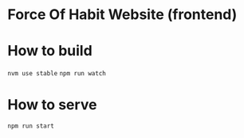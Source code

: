 # Force Of Habit Website (frontend)

# How to build

`nvm use stable`
`npm run watch`

# How to serve

`npm run start`

